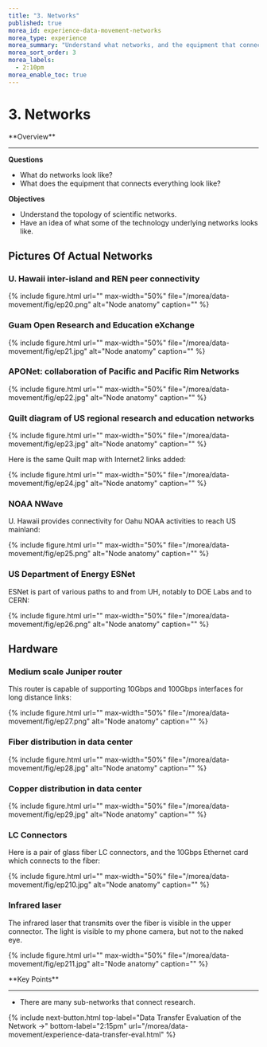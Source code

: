```yaml
---
title: "3. Networks"
published: true
morea_id: experience-data-movement-networks
morea_type: experience
morea_summary: "Understand what networks, and the equipment that connects everything, look like."
morea_sort_order: 3
morea_labels:
  - 2:10pm 
morea_enable_toc: true
---
```

# 3. Networks

<div class="alert alert-success mt-3" role="alert" markdown="1">
<i class="fa-solid fa-globe fa-xl"></i> **Overview**
<hr/>
  
**Questions**
* What do networks look like?
* What does the equipment that connects everything look like?  
 
**Objectives**
* Understand the topology of scientific networks.
* Have an idea of what some of the technology underlying networks looks like. 

</div>

## Pictures Of Actual Networks


### U. Hawaii inter-island and REN peer connectivity
{% include figure.html url="" max-width="50%" file="/morea/data-movement/fig/ep20.png" alt="Node anatomy" caption="" %}

### Guam Open Research and Education eXchange
{% include figure.html url="" max-width="50%" file="/morea/data-movement/fig/ep21.jpg" alt="Node anatomy" caption="" %}

### APONet: collaboration of Pacific and Pacific Rim Networks
{% include figure.html url="" max-width="50%" file="/morea/data-movement/fig/ep22.jpg" alt="Node anatomy" caption="" %}

### Quilt diagram of US regional research and education networks
{% include figure.html url="" max-width="50%" file="/morea/data-movement/fig/ep23.jpg" alt="Node anatomy" caption="" %}

Here is the same Quilt map with Internet2 links added:

{% include figure.html url="" max-width="50%" file="/morea/data-movement/fig/ep24.jpg" alt="Node anatomy" caption="" %}

### NOAA NWave 

U. Hawaii provides connectivity for Oahu NOAA activities to reach US mainland:

{% include figure.html url="" max-width="50%" file="/morea/data-movement/fig/ep25.png" alt="Node anatomy" caption="" %}

### US Department of Energy ESNet

ESNet is part of various paths to and from UH, notably to DOE Labs and to CERN:

{% include figure.html url="" max-width="50%" file="/morea/data-movement/fig/ep26.png" alt="Node anatomy" caption="" %}

## Hardware

### Medium scale Juniper router

This router is capable of supporting 10Gbps and 100Gbps interfaces for long distance links:

{% include figure.html url="" max-width="50%" file="/morea/data-movement/fig/ep27.png" alt="Node anatomy" caption="" %}

### Fiber distribution in data center

{% include figure.html url="" max-width="50%" file="/morea/data-movement/fig/ep28.jpg" alt="Node anatomy" caption="" %}

### Copper distribution in data center

{% include figure.html url="" max-width="50%" file="/morea/data-movement/fig/ep29.jpg" alt="Node anatomy" caption="" %}

### LC Connectors

Here is a pair of glass fiber LC connectors, and the 10Gbps Ethernet card which connects to the fiber:

{% include figure.html url="" max-width="50%" file="/morea/data-movement/fig/ep210.jpg" alt="Node anatomy" caption="" %}

### Infrared laser

The infrared laser that transmits over the fiber is visible in the upper connector. The light is visible to my phone camera, but not to the naked eye.

{% include figure.html url="" max-width="50%" file="/morea/data-movement/fig/ep211.jpg" alt="Node anatomy" caption="" %}

<div class="alert alert-success mt-3" role="alert" markdown="1">
<i class="fa-solid fa-globe fa-xl"></i> **Key Points**
<hr/>

  * There are many sub-networks that connect research. 

</div>

{% include next-button.html
  top-label="Data Transfer Evaluation of the Network ->"
  bottom-label="2:15pm"
  url="/morea/data-movement/experience-data-transfer-eval.html" %}
